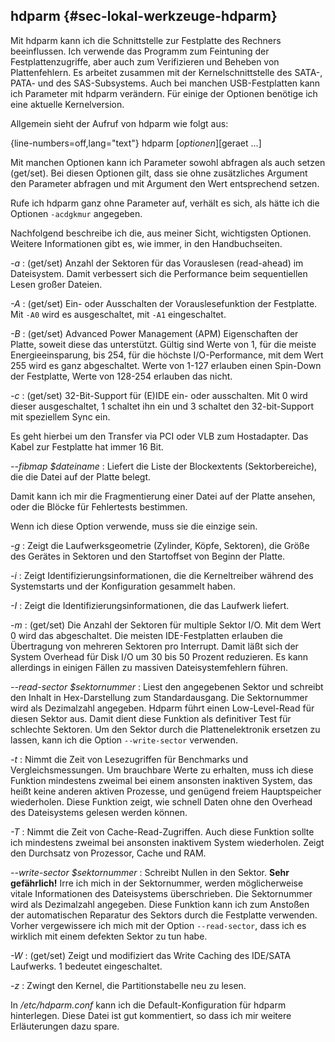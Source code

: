 
## hdparm {#sec-lokal-werkzeuge-hdparm}

Mit hdparm kann ich die Schnittstelle zur Festplatte des Rechners beeinflussen.
Ich verwende das Programm zum Feintuning der Festplattenzugriffe,
aber auch zum Verifizieren und Beheben von Plattenfehlern.
Es arbeitet zusammen mit der Kernelschnittstelle des SATA-, PATA- und des
SAS-Subsystems.
Auch bei manchen USB-Festplatten kann ich Parameter mit hdparm verändern.
Für einige der Optionen benötige ich eine aktuelle Kernelversion.

Allgemein sieht der Aufruf von hdparm wie folgt aus:

{line-numbers=off,lang="text"}
    hdparm [$optionen] [$geraet ...]

Mit manchen Optionen kann ich Parameter sowohl abfragen als auch setzen
(get/set).
Bei diesen Optionen gilt, dass sie ohne zusätzliches Argument den Parameter
abfragen und mit Argument den Wert entsprechend setzen.

Rufe ich hdparm ganz ohne Parameter auf, verhält es sich,
als hätte ich die Optionen `-acdgkmur` angegeben.

Nachfolgend beschreibe ich die, aus meiner Sicht, wichtigsten Optionen.
Weitere Informationen gibt es, wie immer, in den Handbuchseiten.

*-a*
: (get/set) Anzahl der Sektoren für das Vorauslesen (read-ahead)
  im Dateisystem. Damit verbessert sich die Performance beim sequentiellen
  Lesen großer Dateien.

*-A*
: (get/set) Ein- oder Ausschalten der Vorauslesefunktion der Festplatte.
  Mit `-A0` wird es ausgeschaltet, mit `-A1`  eingeschaltet.

*-B*
: (get/set) Advanced Power Management (APM) Eigenschaften der
  Platte, soweit diese das unterstützt.
  Gültig sind Werte von 1, für die meiste Energieeinsparung, bis 254, für die
  höchste I/O-Performance, mit dem Wert 255 wird es ganz abgeschaltet.
  Werte von 1-127 erlauben einen Spin-Down der Festplatte, Werte von 128-254
  erlauben das nicht.

*-c*
: (get/set) 32-Bit-Support für (E)IDE ein- oder ausschalten.
  Mit 0 wird dieser ausgeschaltet, 1 schaltet ihn ein und 3 schaltet den
  32-bit-Support mit speziellem Sync ein.

  Es geht hierbei um den Transfer via PCI oder VLB zum Hostadapter. Das
  Kabel zur Festplatte hat immer 16 Bit.

*--fibmap $dateiname*
: Liefert die Liste der Blockextents (Sektorbereiche),
  die die Datei auf der Platte belegt.

  Damit kann ich mir die Fragmentierung einer Datei auf der Platte
  ansehen, oder die Blöcke für Fehlertests bestimmen.

  Wenn ich diese Option verwende, muss sie die einzige sein.

*-g*
: Zeigt die Laufwerksgeometrie (Zylinder, Köpfe, Sektoren), die
  Größe des Gerätes in Sektoren und den Startoffset von Beginn der Platte.

*-i*
: Zeigt Identifizierungsinformationen, die die Kerneltreiber
  während des Systemstarts und der Konfiguration gesammelt haben.

*-I*
: Zeigt die Identifizierungsinformationen, die das Laufwerk liefert.

*-m*
: (get/set) Die Anzahl der Sektoren für multiple Sektor I/O. Mit
  dem Wert 0 wird das abgeschaltet.
  Die meisten IDE-Festplatten erlauben die Übertragung von mehreren
  Sektoren pro Interrupt.
  Damit läßt sich der System Overhead für Disk I/O um 30 bis 50 Prozent
  reduzieren.
  Es kann allerdings in einigen Fällen zu massiven Dateisystemfehlern
  führen.

*--read-sector $sektornummer*
: Liest den angegebenen Sektor und
  schreibt den Inhalt in Hex-Darstellung zum Standardausgang.
  Die Sektornummer wird als Dezimalzahl angegeben.
  Hdparm führt einen Low-Level-Read für diesen Sektor aus.
  Damit dient diese Funktion als definitiver Test für schlechte Sektoren.
  Um den Sektor durch die Plattenelektronik ersetzen zu lassen, kann ich
  die Option `--write-sector` verwenden.

*-t*
: Nimmt die Zeit von Lesezugriffen für Benchmarks und Vergleichsmessungen.
  Um brauchbare Werte zu erhalten, muss ich diese Funktion mindestens zweimal
  bei einem ansonsten inaktiven System, das heißt keine anderen aktiven
  Prozesse, und genügend freiem Hauptspeicher wiederholen. 
  Diese Funktion zeigt, wie schnell Daten ohne den Overhead des
  Dateisystems gelesen werden können.

*-T*
: Nimmt die Zeit von Cache-Read-Zugriffen. Auch diese Funktion
  sollte ich mindestens zweimal bei ansonsten inaktivem System wiederholen.
  Zeigt den Durchsatz von Prozessor, Cache und RAM.

*--write-sector $sektornummer*
: Schreibt Nullen in den Sektor.
  **Sehr gefährlich!**
  Irre ich mich in der Sektornummer, werden möglicherweise vitale
  Informationen des Dateisystems überschrieben.
  Die Sektornummer wird als Dezimalzahl angegeben.
  Diese Funktion kann ich zum Anstoßen der automatischen
  Reparatur des Sektors durch die Festplatte verwenden.
  Vorher vergewissere ich mich mit der Option `--read-sector`, dass ich es
  wirklich mit einem defekten Sektor zu tun habe.

*-W*
: (get/set) Zeigt und modifiziert das Write Caching
  des IDE/SATA Laufwerks. 1 bedeutet eingeschaltet.

*-z*
: Zwingt den Kernel, die Partitionstabelle neu zu lesen.

In */etc/hdparm.conf* kann ich die Default-Konfiguration für hdparm
hinterlegen.
Diese Datei ist gut kommentiert, so dass ich mir weitere Erläuterungen dazu
spare.

